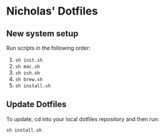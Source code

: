 # Nicholas' Dotfiles

## New system setup

Run scripts in the following order:

1. `sh init.sh`
2. `sh mac.sh`
3. `sh zsh.sh`
4. `sh brew.sh`
5. `sh install.sh`

## Update Dotfiles

To update, cd into your local dotfiles repository and then run:

```
sh install.sh
```
